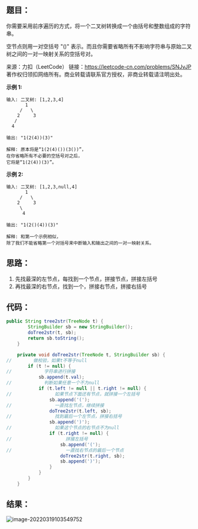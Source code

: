 ## 题目：

​	你需要采用前序遍历的方式，将一个二叉树转换成一个由括号和整数组成的字符串。

空节点则用一对空括号 "()" 表示。而且你需要省略所有不影响字符串与原始二叉树之间的一对一映射关系的空括号对。



来源：力扣（LeetCode） 链接：https://leetcode-cn.com/problems/SNJvJP 著作权归领扣网络所有。商业转载请联系官方授权，非商业转载请注明出处。

<!--more-->

**示例 1:**

```
输入: 二叉树: [1,2,3,4]
       1
     /   \
    2     3
   /    
  4     

输出: "1(2(4))(3)"

解释: 原本将是“1(2(4)())(3())”，
在你省略所有不必要的空括号对之后，
它将是“1(2(4))(3)”。
```

**示例 2:**

```
输入: 二叉树: [1,2,3,null,4]
       1
     /   \
    2     3
     \  
      4 

输出: "1(2()(4))(3)"

解释: 和第一个示例相似，
除了我们不能省略第一个对括号来中断输入和输出之间的一对一映射关系。
```

## 思路：

1. 先找最深的左节点，每找到一个节点，拼接节点，拼接左括号
2. 再找最深的右节点，找到一个，拼接右节点，拼接右括号

## 代码：

```java
public String tree2str(TreeNode t) {
        StringBuilder sb = new StringBuilder();
        doTree2str(t, sb);
        return sb.toString();
    }

    private void doTree2str(TreeNode t, StringBuilder sb) {
//        做校验，如果t不等于null
        if (t != null) {
//            字符串进行拼接
            sb.append(t.val);
//            判断如果任意一个不为null
            if (t.left != null || t.right != null) {
//                如果节点下面还有节点，就拼接一个左括号
                sb.append('(');
//                一直找左节点，继续拼接
                doTree2str(t.left, sb);
//                找到最后一个左节点，拼接右括号
                sb.append(')');
//                如果这个节点的右节点不为null
                if (t.right != null) {
//                    拼接左括号
                    sb.append('(');
//                    一直找右节点的最后一个节点
                    doTree2str(t.right, sb);
                    sb.append(')');
                }
            }
        }
    }
```

## 结果：

![image-20220319103549752](https://gitee.com/misteryliu/typora/raw/master/image/image-20220319103549752.png)